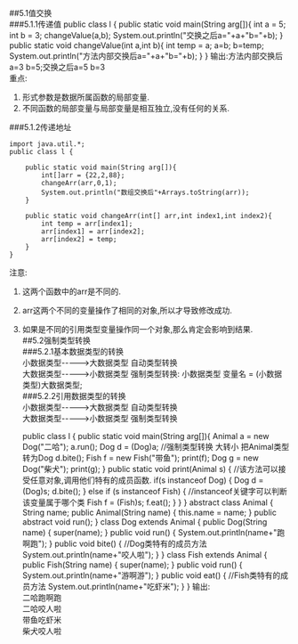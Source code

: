 
##5.1值交换  
###5.1.1传递值
    public class l {
        public static void main(String arg[]){
            int a = 5;
            int b = 3;
            changeValue(a,b);
            System.out.println("交换之后a="+a+"b="+b);
        }
        public static void changeValue(int a,int b){
            int temp = a;
            a=b;
            b=temp;
            System.out.println("方法内部交换后a="+a+"b="+b);
        }
    }
输出:方法内部交换后a=3 b=5;交换之后a=5 b=3  
重点:  
1. 形式参数是数据所属函数的局部变量.  
2. 不同函数的局部变量与局部变量是相互独立,没有任何的关系.  

###5.1.2传递地址  

    import java.util.*;
    public class l {
            
        public static void main(String arg[]){
            int[]arr = {22,2,88};
            changeArr(arr,0,1);
            System.out.println("数组交换后"+Arrays.toString(arr));
        }
        
        public static void changeArr(int[] arr,int index1,int index2){
            int temp = arr[index1];
            arr[index1] = arr[index2];
            arr[index2] = temp;
        }
    }
注意:  
1. 这两个函数中的arr是不同的.  
2. arr这两个不同的变量操作了相同的对象,所以才导致修改成功.  
3. 如果是不同的引用类型变量操作同一个对象,那么肯定会影响到结果.  
##5.2强制类型转换  
###5.2.1基本数据类型的转换  
小数据类型----->大数据类型 自动类型转换  
大数据类型----->小数据类型 强制类型转换: 小数据类型 变量名 = (小数据类型)大数据类型;  
###5.2.2引用数据类型的转换  
小数据类型----->大数据类型 自动类型转换  
大数据类型----->小数据类型 强制类型转换  


    public class l {
        public static void main(String arg[]){
            Animal a = new Dog("二哈");
            a.run();
            Dog d = (Dog)a;   //强制类型转换  大转小  把Animal类型转为Dog
            d.bite();
            Fish f = new Fish("带鱼");
            print(f);
            Dog g = new Dog("柴犬");
            print(g);
        }
        public static void print(Animal s) { //该方法可以接受任意对象,调用他们特有的成员函数.
            if(s instanceof Dog) {
                Dog d = (Dog)s;
                d.bite();
            }
            else if (s instanceof Fish) {    //instanceof关键字可以判断该变量属于哪个类
                Fish f = (Fish)s;
                f.eat();
            }
        }
    }
    abstract class Animal {
        String name;
        public Animal(String name) {
            this.name = name;
        }
        public abstract void run();
    }
    class Dog extends Animal {
        public Dog(String name) {
            super(name);
        }
        public void run() {
            System.out.println(name+"跑啊跑");
        }
        public void bite() {    //Dog类特有的成员方法
            System.out.println(name+"咬人啦");
        }
    }
    class Fish extends Animal {
        public Fish(String name) {
            super(name);
        }
        public void run() {
            System.out.println(name+"游啊游");
        }
        public void eat() {     //Fish类特有的成员方法
            System.out.println(name+"吃虾米");
        }
    }
输出:  
二哈跑啊跑  
二哈咬人啦  
带鱼吃虾米  
柴犬咬人啦  


